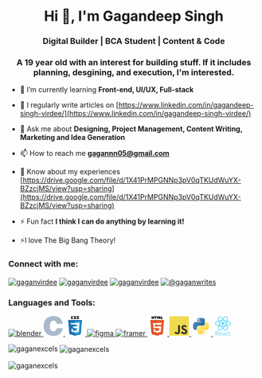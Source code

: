 <h1 align="center">Hi 👋, I'm Gagandeep Singh</h1>
<h3 align="center">Digital Builder | BCA Student | Content & Code</h3>

<h3 align="center">A 19 year old with an interest for building stuff. If it includes planning, desgining, and execution, I'm interested.</h3>

- 🌱 I’m currently learning **Front-end, UI/UX, Full-stack**

- 📝 I regularly write articles on [https://www.linkedin.com/in/gagandeep-singh-virdee/](https://www.linkedin.com/in/gagandeep-singh-virdee/)

- 💬 Ask me about **Designing, Project Management, Content Writing, Marketing and Idea Generation**

- 📫 How to reach me **gagannn05@gmail.com**

- 📄 Know about my experiences [https://drive.google.com/file/d/1X41PrMPGNNp3pV0qTKUdWuYX-BZzcjMS/view?usp=sharing](https://drive.google.com/file/d/1X41PrMPGNNp3pV0qTKUdWuYX-BZzcjMS/view?usp=sharing)

- ⚡ Fun fact **I think I can do anything by learning it!**

- ⚡️I love The Big Bang Theory!

<h3 align="left">Connect with me:</h3>
<p align="left">
<a href="https://twitter.com/gaganvirdee" target="blank"><img align="center" src="https://raw.githubusercontent.com/rahuldkjain/github-profile-readme-generator/master/src/images/icons/Social/twitter.svg" alt="gaganvirdee" height="30" width="40" /></a>
<a href="https://linkedin.com/in/gaganvirdee" target="blank"><img align="center" src="https://raw.githubusercontent.com/rahuldkjain/github-profile-readme-generator/master/src/images/icons/Social/linked-in-alt.svg" alt="gaganvirdee" height="30" width="40" /></a>
<a href="https://instagram.com/gaganvirdee" target="blank"><img align="center" src="https://raw.githubusercontent.com/rahuldkjain/github-profile-readme-generator/master/src/images/icons/Social/instagram.svg" alt="gaganvirdee" height="30" width="40" /></a>
<a href="https://medium.com/@gaganwrites" target="blank"><img align="center" src="https://raw.githubusercontent.com/rahuldkjain/github-profile-readme-generator/master/src/images/icons/Social/medium.svg" alt="@gaganwrites" height="30" width="40" /></a>
</p>

<h3 align="left">Languages and Tools:</h3>
<p align="left"> <a href="https://www.blender.org/" target="_blank" rel="noreferrer"> <img src="https://download.blender.org/branding/community/blender_community_badge_white.svg" alt="blender" width="40" height="40"/> </a> <a href="https://www.cprogramming.com/" target="_blank" rel="noreferrer"> <img src="https://raw.githubusercontent.com/devicons/devicon/master/icons/c/c-original.svg" alt="c" width="40" height="40"/> </a> <a href="https://www.w3schools.com/css/" target="_blank" rel="noreferrer"> <img src="https://raw.githubusercontent.com/devicons/devicon/master/icons/css3/css3-original-wordmark.svg" alt="css3" width="40" height="40"/> </a> <a href="https://www.figma.com/" target="_blank" rel="noreferrer"> <img src="https://www.vectorlogo.zone/logos/figma/figma-icon.svg" alt="figma" width="40" height="40"/> </a> <a href="https://www.framer.com/" target="_blank" rel="noreferrer"> <img src="https://www.vectorlogo.zone/logos/framer/framer-icon.svg" alt="framer" width="40" height="40"/> </a> <a href="https://www.w3.org/html/" target="_blank" rel="noreferrer"> <img src="https://raw.githubusercontent.com/devicons/devicon/master/icons/html5/html5-original-wordmark.svg" alt="html5" width="40" height="40"/> </a> <a href="https://developer.mozilla.org/en-US/docs/Web/JavaScript" target="_blank" rel="noreferrer"> <img src="https://raw.githubusercontent.com/devicons/devicon/master/icons/javascript/javascript-original.svg" alt="javascript" width="40" height="40"/> </a> <a href="https://www.python.org" target="_blank" rel="noreferrer"> <img src="https://raw.githubusercontent.com/devicons/devicon/master/icons/python/python-original.svg" alt="python" width="40" height="40"/> </a> <a href="https://reactjs.org/" target="_blank" rel="noreferrer"> <img src="https://raw.githubusercontent.com/devicons/devicon/master/icons/react/react-original-wordmark.svg" alt="react" width="40" height="40"/> </a> </p>

<p><img align="left" src="https://github-readme-stats.vercel.app/api/top-langs?username=gaganexcels&show_icons=true&locale=en&layout=compact" alt="gaganexcels" /></p>

<p>&nbsp;<img align="center" src="https://github-readme-stats.vercel.app/api?username=gaganexcels&show_icons=true&locale=en" alt="gaganexcels" /></p>

<p><img align="center" src="https://github-readme-streak-stats.herokuapp.com/?user=gaganexcels&" alt="gaganexcels" /></p>
